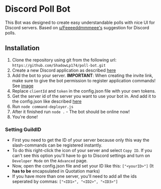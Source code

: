 # Discord Poll Bot

This Bot was designed to create easy understandable polls with nice UI for Discord servers.
Based on [u/Feeeeddmmmeee's](https://www.reddit.com/user/Feeeeddmmmeee) suggestion for Discord polls.

## Installation

<!--- **Important: This is not up-to-date and should be changed in the future** -->

1. Clone the repository using git from the following url: ```https://github.com/ShadowLp174/poll-bot.git```
2. Create a new Discord application as described [here]("https://discordjs.guide/preparations/setting-up-a-bot-application.html#creating-your-bot")
3. Add the bot to your server. **IMPORTANT**: When creating the invite link, make sure to give the bot permission to register application commands! See [image]("docs/adding-to-server.png")
4. Replace `clientId` and `token` in the config.json file with your own tokens.
5. Get the server id of the server you want to use your bot in. And add it to the config.json like described [here](#setting-guildID)
6. Run `node command-deployer.js`
7. After it finished run `node .` - The bot should be online now!
8. You're done!

### Setting GuildID

* First you need to get the ID of your server because only this way the slash-commands can be registered instantly.
* To do this right-click the icon of your server and select `Copy ID`. If you can't see this option you'll have to go to Discord settings and turn on `Developer Mode` on the `Advanced` page.
* Now, open the config.json file and set your ID like this: `["<yourID>"]` (It **has to be** encapsulated in Quotation marks)
* If you have more than one server, you'll need to add all the ids seperated by commas: `["<ID1>", "<ID2>", "<ID3>"]`
